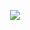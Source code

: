 <p align="center">
  <img src="https://capsule-render.vercel.app/api?text=HELLO!🕹️&animation=fadeIn&type=waving&color=gradient&height=100"/>
</p>
